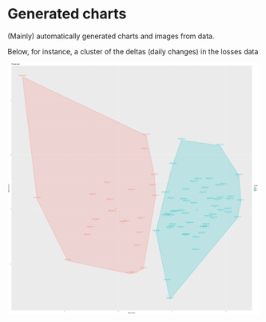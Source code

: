 # Generated charts

(Mainly) automatically generated charts and images from data.

Below, for instance, a cluster of the deltas (daily changes) in the losses data

![Clusters](delta-clusters.png)
